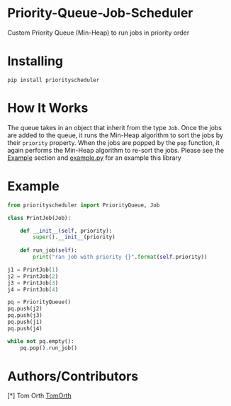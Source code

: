 # Priority-Queue-Job-Scheduler
Custom Priority Queue (Min-Heap) to run jobs in priority order

# Installing

`pip install priorityscheduler`

# How It Works

The queue takes in an object that inherit from the type `Job`.  Once the jobs are added to the queue, it runs the Min-Heap algorithm to sort the jobs by their `priority` property.  When the jobs are popped by the `pop` function, it again performs the Min-Heap algorithm to re-sort the jobs.  Please see the [Example](#example) section and [example.py](example.py) for an example this library

# Example

```python
from priorityscheduler import PriorityQueue, Job

class PrintJob(Job):

    def __init__(self, priority):
        super().__init__(priority)
    
    def run_job(self):
        print("ran job with priority {}".format(self.priority))

j1 = PrintJob(1)
j2 = PrintJob(2)
j3 = PrintJob(3)
j4 = PrintJob(4)

pq = PriorityQueue()
pq.push(j2)
pq.push(j3)
pq.push(j1)
pq.push(j4)

while not pq.empty():
    pq.pop().run_job()
```

# Authors/Contributors

[*] Tom Orth [TomOrth](https://www.github.com/TomOrth)

